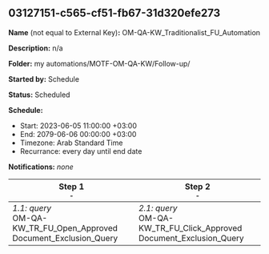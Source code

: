 ## 03127151-c565-cf51-fb67-31d320efe273

**Name** (not equal to External Key)**:** OM-QA-KW_Traditionalist_FU_Automation


**Description:** n/a

**Folder:** my automations/MOTF-OM-QA-KW/Follow-up/

**Started by:** Schedule

**Status:** Scheduled

**Schedule:**

* Start: 2023-06-05 11:00:00 +03:00
* End: 2079-06-06 00:00:00 +03:00
* Timezone: Arab Standard Time
* Recurrance: every day until end date

**Notifications:** _none_


| Step 1<br>_<small>-</small>_ | Step 2<br>_<small>-</small>_ |
| --- | --- |
| _1.1: query_<br>OM-QA-KW_TR_FU_Open_Approved Document_Exclusion_Query | _2.1: query_<br>OM-QA-KW_TR_FU_Click_Approved Document_Exclusion_Query |
